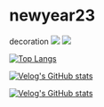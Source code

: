# newyear23
decoration
<img src="https://capsule-render.vercel.app/api?type=waving&color=BDBDC8&height=150&section=header" />
<img src="https://capsule-render.vercel.app/api?type=waving&color=BDBDC8&height=150&section=footer" />

[![Top Langs](https://github-readme-stats.vercel.app/api/top-langs/?username=sechan9999)](https://github.com/anuraghazra/github-readme-stats)

[![Velog's GitHub stats](https://velog-readme-stats.vercel.app/api?name=tcgyver)](https://github.com/eungyeole/velog-readme-stats)

[![Velog's GitHub stats](https://velog-readme-stats.vercel.app/api/list?name=tcgyver)](https://velog.io/@tcgyver) 

